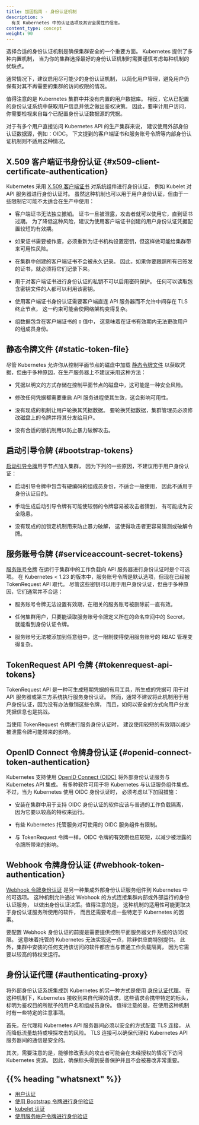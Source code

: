 ```yaml
---
title: 加固指南 - 身份认证机制
description: >
  有关 Kubernetes 中的认证选项及其安全属性的信息。
content_type: concept
weight: 90
---
```

<!--
---
title: Hardening Guide - Authentication Mechanisms
description: >
  Information on authentication options in Kubernetes and their security properties.
content_type: concept
weight: 90
---
-->

<!-- overview -->

<!--
Selecting the appropriate authentication mechanism(s) is a crucial aspect of securing your cluster.
Kubernetes provides several built-in mechanisms, each with its own strengths and weaknesses that
should be carefully considered when choosing the best authentication mechanism for your cluster.
-->
选择合适的身份认证机制是确保集群安全的一个重要方面。
Kubernetes 提供了多种内置机制，
当为你的集群选择最好的身份认证机制时需要谨慎考虑每种机制的优缺点。

<!--
In general, it is recommended to enable as few authentication mechanisms as possible to simplify
user management and prevent cases where users retain access to a cluster that is no longer required.
-->
通常情况下，建议启用尽可能少的身份认证机制，
以简化用户管理，避免用户仍保有对其不再需要的集群的访问权限的情况。

<!--
It is important to note that Kubernetes does not have an in-built user database within the cluster.
Instead, it takes user information from the configured authentication system and uses that to make
authorization decisions. Therefore, to audit user access, you need to review credentials from every
configured authentication source.
-->
值得注意的是 Kubernetes 集群中并没有内置的用户数据库。
相反，它从已配置的身份认证系统中获取用户信息并依之做出鉴权决策。
因此，要审计用户访问，你需要检视来自每个已配置身份认证数据源的凭据。

<!--
For production clusters with multiple users directly accessing the Kubernetes API, it is
recommended to use external authentication sources such as OIDC. The internal authentication
mechanisms, such as client certificates and service account tokens, described below, are not
suitable for this use case.
-->
对于有多个用户直接访问 Kubernetes API 的生产集群来说，
建议使用外部身份认证数据源，例如：OIDC。
下文提到的客户端证书和服务账号令牌等内部身份认证机制则不适用这种情况。

<!-- body -->

<!--
## X.509 client certificate authentication {#x509-client-certificate-authentication}
-->
## X.509 客户端证书身份认证 {#x509-client-certificate-authentication}

<!--
Kubernetes leverages [X.509 client certificate](/docs/reference/access-authn-authz/authentication/#x509-client-certificates)
authentication for system components, such as when the Kubelet authenticates to the API Server.
While this mechanism can also be used for user authentication, it might not be suitable for
production use due to several restrictions:
-->
Kubernetes 采用 [X.509 客户端证书](/zh-cn/docs/reference/access-authn-authz/authentication/#x509-client-certificates)
对系统组件进行身份认证，
例如 Kubelet 对 API 服务器进行身份认证时。
虽然这种机制也可以用于用户身份认证，但由于一些限制它可能不太适合在生产中使用：

<!--
- Client certificates cannot be individually revoked. Once compromised, a certificate can be used
  by an attacker until it expires. To mitigate this risk, it is recommended to configure short
  lifetimes for user authentication credentials created using client certificates.
-->
- 客户端证书无法独立撤销。
  证书一旦被泄露，攻击者就可以使用它，直到证书过期。
  为了降低这种风险，建议为使用客户端证书创建的用户身份认证凭据配置较短的有效期。
<!--
- If a certificate needs to be invalidated, the certificate authority must be re-keyed, which
  can introduce availability risks to the cluster.
-->
- 如果证书需要被作废，必须重新为证书机构设置密钥，但这样做可能给集群带来可用性风险。
<!--
- There is no permanent record of client certificates created in the cluster. Therefore, all
  issued certificates must be recorded if you need to keep track of them.
-->
- 在集群中创建的客户端证书不会被永久记录。
  因此，如果你要跟踪所有已签发的证书，就必须将它们记录下来。
<!--
- Private keys used for client certificate authentication cannot be password-protected. Anyone
  who can read the file containing the key will be able to make use of it.
-->
- 用于对客户端证书进行身份认证的私钥不可以启用密码保护。
  任何可以读取包含密钥文件的人都可以利用该密钥。
<!--
- Using client certificate authentication requires a direct connection from the client to the
  API server with no intervening TLS termination points, which can complicate network architectures.
-->
- 使用客户端证书身份认证需要客户端直连 API 服务器而不允许中间存在 TLS 终止节点，
  这一约束可能会使网络架构变得复杂。
<!--
- Group data is embedded in the `O` value of the client certificate, which means the user's group
  memberships cannot be changed for the lifetime of the certificate.
-->
- 组数据包含在客户端证书的 `O` 值中，
  这意味着在证书有效期内无法更改用户的组成员身份。

<!--
## Static token file {#static-token-file}
-->
## 静态令牌文件 {#static-token-file}

<!--
Although Kubernetes allows you to load credentials from a
[static token file](/docs/reference/access-authn-authz/authentication/#static-token-file) located
on the control plane node disks, this approach is not recommended for production servers due to
several reasons:
-->
尽管 Kubernetes 允许你从控制平面节点的磁盘中加载
[静态令牌文件](/zh-cn/docs/reference/access-authn-authz/authentication/#static-token-file)
以获取凭据，但由于多种原因，在生产服务器上不建议采用这种方法：

<!--
- Credentials are stored in clear text on control plane node disks, which can be a security risk.
-->
- 凭据以明文的方式存储在控制平面节点的磁盘中，这可能是一种安全风险。
<!--
- Changing any credential requires a restart of the API server process to take effect, which can
  impact availability.
-->
- 修改任何凭据都需要重启 API 服务进程使其生效，这会影响可用性。
<!--
- There is no mechanism available to allow users to rotate their credentials. To rotate a
  credential, a cluster administrator must modify the token on disk and distribute it to the users.
-->
- 没有现成的机制让用户轮换其凭据数据。
  要轮换凭据数据，集群管理员必须修改磁盘上的令牌并将其分发给用户。
<!--
- There is no lockout mechanism available to prevent brute-force attacks.
-->
- 没有合适的锁机制用以防止暴力破解攻击。

<!--
## Bootstrap tokens {#bootstrap-tokens}
-->
## 启动引导令牌 {#bootstrap-tokens}

<!--
[Bootstrap tokens](/docs/reference/access-authn-authz/bootstrap-tokens/) are used for joining
nodes to clusters and are not recommended for user authentication due to several reasons:
-->
[启动引导令牌](/zh-cn/docs/reference/access-authn-authz/bootstrap-tokens/)用于节点加入集群，
因为下列的一些原因，不建议用于用户身份认证：

<!--
- They have hard-coded group memberships that are not suitable for general use, making them
  unsuitable for authentication purposes.
-->
- 启动引导令牌中包含有硬编码的组成员身份，不适合一般使用，
  因此不适用于身份认证目的。
<!--
- Manually generating bootstrap tokens can lead to weak tokens that can be guessed by an attacker,
  which can be a security risk.
-->
- 手动生成启动引导令牌有可能使较弱的令牌容易被攻击者猜到，
  有可能成为安全隐患。
<!--
- There is no lockout mechanism available to prevent brute-force attacks, making it easier for
  attackers to guess or crack the token.
-->
- 没有现成的加锁定机制用来防止暴力破解，
  这使得攻击者更容易猜测或破解令牌。

<!--
## ServiceAccount secret tokens {#serviceaccount-secret-tokens}
-->
## 服务账号令牌 {#serviceaccount-secret-tokens}

<!--
[Service account secrets](/docs/reference/access-authn-authz/service-accounts-admin/#manual-secret-management-for-serviceaccounts)
are available as an option to allow workloads running in the cluster to authenticate to the
API server. In Kubernetes < 1.23, these were the default option, however, they are being replaced
with TokenRequest API tokens. While these secrets could be used for user authentication, they are
generally unsuitable for a number of reasons:
-->
[服务账号令牌](/zh-cn/docs/reference/access-authn-authz/service-accounts-admin/#manual-secret-management-for-serviceaccounts) 
在运行于集群中的工作负载向 API 服务器进行身份认证时是个可选项。
在 Kubernetes < 1.23 的版本中，服务账号令牌是默认选项，但现在已经被 TokenRequest API 取代。
尽管这些密钥可以用于用户身份认证，但由于多种原因，它们通常并不合适：

<!--
- They cannot be set with an expiry and will remain valid until the associated service account is deleted.
-->
- 服务账号令牌无法设置有效期，在相关的服务账号被删除前一直有效。
<!--
- The authentication tokens are visible to any cluster user who can read secrets in the namespace
  that they are defined in.
-->
- 任何集群用户，只要能读取服务账号令牌定义所在的命名空间中的 Secret，就能看到身份认证令牌。
<!--
- Service accounts cannot be added to arbitrary groups complicating RBAC management where they are used.
-->
- 服务账号无法被添加到任意组中，这一限制使得使用服务账号的 RBAC 管理变得复杂。

<!--
## TokenRequest API tokens {#tokenrequest-api-tokens}
-->
## TokenRequest API 令牌 {#tokenrequest-api-tokens}

<!--
The TokenRequest API is a useful tool for generating short-lived credentials for service
authentication to the API server or third-party systems. However, it is not generally recommended
for user authentication as there is no revocation method available, and distributing credentials
to users in a secure manner can be challenging.
-->
TokenRequest API 是一种可生成短期凭据的有用工具，所生成的凭据可
用于对 API 服务器或第三方系统执行服务身份认证。
然而，通常不建议将此机制用于用户身份认证，因为没有办法撤销这些令牌，
而且，如何以安全的方式向用户分发凭据信息也是挑战。

<!--
When using TokenRequest tokens for service authentication, it is recommended to implement a short
lifespan to reduce the impact of compromised tokens.
-->
当使用 TokenRequest 令牌进行服务身份认证时，
建议使用较短的有效期以减少被泄露令牌可能带来的影响。

<!--
## OpenID Connect token authentication {#openid-connect-token-authentication}
-->
## OpenID Connect 令牌身份认证 {#openid-connect-token-authentication}

<!--
Kubernetes supports integrating external authentication services with the Kubernetes API using
[OpenID Connect (OIDC)](/docs/reference/access-authn-authz/authentication/#openid-connect-tokens).
There is a wide variety of software that can be used to integrate Kubernetes with an identity
provider. However, when using OIDC authentication for Kubernetes, it is important to consider the
following hardening measures:
-->
Kubernetes 支持使用 [OpenID Connect (OIDC)](/zh-cn/docs/reference/access-authn-authz/authentication/#openid-connect-tokens) 
将外部身份认证服务与 Kubernetes API 集成。
有多种软件可用于将 Kubernetes 与认证服务组件集成。
不过，当为 Kubernetes 使用 OIDC 身份认证时，
必须考虑以下加固措施：

<!--
- The software installed in the cluster to support OIDC authentication should be isolated from
  general workloads as it will run with high privileges.
-->
- 安装在集群中用于支持 OIDC 身份认证的软件应该与普通的工作负载隔离，
  因为它要以较高的特权来运行。
<!--
- Some Kubernetes managed services are limited in the OIDC providers that can be used.
-->
- 有些 Kubernetes 托管服务对可使用的 OIDC 服务组件有限制。
<!--
- As with TokenRequest tokens, OIDC tokens should have a short lifespan to reduce the impact of
  compromised tokens.
-->
- 与 TokenRequest 令牌一样，OIDC 令牌的有效期也应较短，以减少被泄露的令牌所带来的影响。

<!--
## Webhook token authentication {#webhook-token-authentication}
-->
## Webhook 令牌身份认证 {#webhook-token-authentication}

<!--
[Webhook token authentication](/docs/reference/access-authn-authz/authentication/#webhook-token-authentication)
is another option for integrating external authentication providers into Kubernetes. This mechanism
allows for an authentication service, either running inside the cluster or externally, to be
contacted for an authentication decision over a webhook. It is important to note that the suitability
of this mechanism will likely depend on the software used for the authentication service, and there
are some Kubernetes-specific considerations to take into account.
-->
[Webhook 令牌身份认证](/zh-cn/docs/reference/access-authn-authz/authentication/#webhook-token-authentication)
是另一种集成外部身份认证服务组件到 Kubernetes 中的可选项。
这种机制允许通过 Webhook 的方式连接集群内部或外部运行的身份认证服务，
以做出身份认证决策。值得注意的是，
这种机制的适用性可能更取决于身份认证服务所使用的软件，
而且还需要考虑一些特定于 Kubernetes 的因素。

<!--
To configure Webhook authentication, access to control plane server filesystems is required. This
means that it will not be possible with Managed Kubernetes unless the provider specifically makes it
available. Additionally, any software installed in the cluster to support this access should be
isolated from general workloads, as it will run with high privileges.
-->
要配置 Webhook 身份认证的前提是需要提供控制平面服务器文件系统的访问权限。
这意味着托管的 Kubernetes 无法实现这一点，除非供应商特别提供。
此外，集群中安装的任何支持该访问的软件都应当与普通工作负载隔离，
因为它需要以较高的特权来运行。

<!--
## Authenticating proxy {#authenticating-proxy}
-->
## 身份认证代理 {#authenticating-proxy}

<!--
Another option for integrating external authentication systems into Kubernetes is to use an
[authenticating proxy](/docs/reference/access-authn-authz/authentication/#authenticating-proxy).
With this mechanism, Kubernetes expects to receive requests from the proxy with specific header
values set, indicating the username and group memberships to assign for authorization purposes.
It is important to note that there are specific considerations to take into account when using
this mechanism.
-->
将外部身份认证系统集成到 Kubernetes 的另一种方式是使用
[身份认证代理](/zh-cn/docs/reference/access-authn-authz/authentication/#authenticating-proxy)。
在这种机制下，Kubernetes 接收到来自代理的请求，这些请求会携带特定的标头，
标明为鉴权目的所赋予的用户名和组成员身份。
值得注意的是，在使用这种机制时有一些特定的注意事项。

<!--
Firstly, securely configured TLS must be used between the proxy and Kubernetes API server to
mitigate the risk of traffic interception or sniffing attacks. This ensures that the communication
between the proxy and Kubernetes API server is secure.
-->
首先，在代理和 Kubernetes API 服务器间必须以安全的方式配置 TLS 连接，
从而降低流量劫持或嗅探攻击的风险。
TLS 连接可以确保代理和 Kubernetes API 服务器间的通信是安全的。

<!--
Secondly, it is important to be aware that an attacker who is able to modify the headers of the
request may be able to gain unauthorized access to Kubernetes resources. As such, it is important
to ensure that the headers are properly secured and cannot be tampered with.
-->
其次，需要注意的是，能够修改表头的攻击者可能会在未经授权的情况下访问 Kubernetes 资源。
因此，确保标头得到妥善保护并且不会被篡改非常重要。

## {{% heading "whatsnext" %}}

<!--
- [User Authentication](/docs/reference/access-authn-authz/authentication/)
- [Authenticating with Bootstrap Tokens](/docs/reference/access-authn-authz/bootstrap-tokens/)
- [kubelet Authentication](/docs/reference/access-authn-authz/kubelet-authn-authz/#kubelet-authentication)
- [Authenticating with Service Account Tokens](/docs/reference/access-authn-authz/service-accounts-admin/#bound-service-account-tokens)
-->
- [用户认证](/zh-cn/docs/reference/access-authn-authz/authentication/)
- [使用 Bootstrap 令牌进行身份验证](/zh-cn/docs/reference/access-authn-authz/bootstrap-tokens/)
- [kubelet 认证](/zh-cn/docs/reference/access-authn-authz/kubelet-authn-authz/#kubelet-authentication)
- [使用服务帐户令牌进行身份验证](/zh-cn/docs/reference/access-authn-authz/service-accounts-admin/#bound-service-account-tokens)
